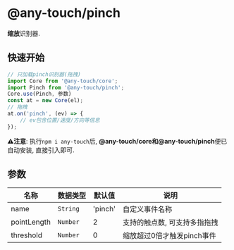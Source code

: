 # @any-touch/pinch
**缩放**识别器.

## 快速开始
```javascript
// 只加载pinch识别器(拖拽)
import Core from '@any-touch/core';
import Pinch from '@any-touch/pinch';
Core.use(Pinch, 参数)
const at = new Core(el);
// 拖拽
at.on('pinch', (ev) => {
    // ev包含位置/速度/方向等信息
});
```
**⚠️注意**: 执行`npm i any-touch`后, **@any-touch/core和@any-touch/pinch**便已自动安装, 直接引入即可.

## 参数
|名称|数据类型|默认值|说明|
|---|---|---|---|
|name|`String`|'pinch'|自定义事件名称|
|pointLength|`Number`|2|支持的触点数, 可支持多指拖拽|
|threshold| `Number`|0|缩放超过0倍才触发pinch事件|